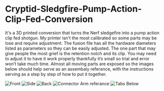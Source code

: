 # Cryptid-Sledgfire-Pump-Action-Clip-Fed-Conversion
It's a 3D printed conversion that turns the Nerf sledgefire into a pump action clip fed shotgun.
My printer isn't the most calibrated so some parts may be lose and require adjustment. 
The fusion file has all the hardware diameters listed as parameters so they can be easily adjusted. 
The one part that may give people the most grief is the retention notch and its clip. You may need to adjust it to have it work properly thankfully it’s small so trial and error won’t take much time.
Almost all moving parts are exposed so the images below should help serve as an assembaly referance, with the instructions serving as a step by step of how to put it together.

![Front](https://user-images.githubusercontent.com/118922600/210118160-e0076178-b878-4f9c-b0df-d125cba3d573.JPG)
![Side](https://user-images.githubusercontent.com/118922600/210118166-41d037ef-9421-4e50-8d0a-ae495fb93471.JPG)
![Back](https://user-images.githubusercontent.com/118922600/210118167-f210d304-7a0d-40ca-befb-25a6521cdeff.JPG)
![Connector Arm referance](https://user-images.githubusercontent.com/118922600/210118353-861de3d6-5aaf-4f65-a552-3f6e148637c6.JPG)
![Tabs Below](https://user-images.githubusercontent.com/118922600/210118571-c610eaff-14ac-4f9d-a2af-6f8fa3b70461.JPG)
